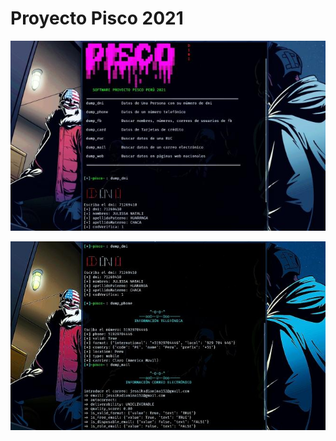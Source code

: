 # Proyecto Pisco 2021
![sh](https://github.com/Monkey-hk4/proyecto-pisco/blob/main/imagenes/logo.jpg)

![sh](https://github.com/Monkey-hk4/proyecto-pisco/blob/main/imagenes/logo2.jpg)
